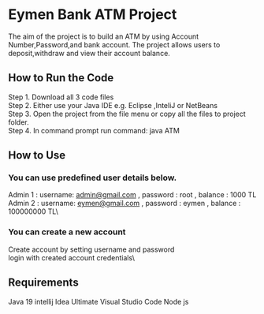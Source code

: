 # Eymen Bank ATM Project
The aim of the project is to build an ATM by using Account Number,Password,and bank account.
The project allows users to deposit,withdraw and view their account balance.

## How to Run the Code
Step 1. Download all 3 code files\
Step 2. Either use your Java IDE e.g. Eclipse ,InteliJ or NetBeans\
Step 3. Open the project from the file menu or copy all the files to project folder.\
Step 4. In command prompt run command: java ATM

## How to Use

### You can use predefined user details below.
Admin 1 : username: admin@gmail.com , password : root , balance : 1000 TL\
Admin 2 : username: eymen@gmail.com , password : eymen , balance : 100000000 TL\

### You can create a new account
Create account by setting username and password\
login with created account credentials\


## Requirements
Java 19
intellij Idea Ultimate
Visual Studio Code
Node js


